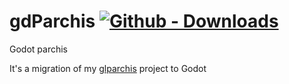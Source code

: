 # gdParchis [![Github - Downloads](https://shields.io/github/downloads/turulomio/gdparchis/total?label=Github%20downloads )](https://github.com/turulomio/gdparchis/)

Godot parchis

It's a migration of my [glparchis](https://github.com/turulomio/glparchis/) project to Godot 

